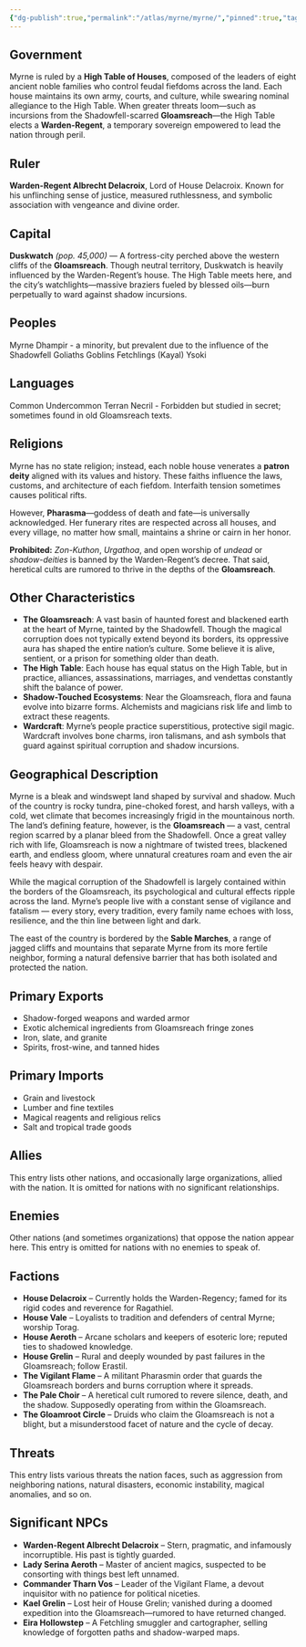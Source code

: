 ```yaml
---
{"dg-publish":true,"permalink":"/atlas/myrne/myrne/","pinned":true,"tags":["location/country"]}
---
```


## Government 
Myrne is ruled by a **High Table of Houses**, composed of the leaders of eight ancient noble families who control feudal fiefdoms across the land. Each house maintains its own army, courts, and culture, while swearing nominal allegiance to the High Table. When greater threats loom—such as incursions from the Shadowfell-scarred **Gloamsreach**—the High Table elects a **Warden-Regent**, a temporary sovereign empowered to lead the nation through peril.

## Ruler
**Warden-Regent Albrecht Delacroix**, Lord of House Delacroix. Known for his unflinching sense of justice, measured ruthlessness, and symbolic association with vengeance and divine order.

## Capital
**Duskwatch** _(pop. 45,000)_ — A fortress-city perched above the western cliffs of the **Gloamsreach**. Though neutral territory, Duskwatch is heavily influenced by the Warden-Regent’s house. The High Table meets here, and the city’s watchlights—massive braziers fueled by blessed oils—burn perpetually to ward against shadow incursions.

## Peoples 
Myrne
Dhampir - a minority, but prevalent due to the influence of the Shadowfell
Goliaths
Goblins
Fetchlings (Kayal)
Ysoki

## Languages
Common
Undercommon
Terran
Necril - Forbidden but studied in secret; sometimes found in old Gloamsreach texts.

## Religions
Myrne has no state religion; instead, each noble house venerates a **patron deity** aligned with its values and history. These faiths influence the laws, customs, and architecture of each fiefdom. Interfaith tension sometimes causes political rifts.

However, **Pharasma**—goddess of death and fate—is universally acknowledged. Her funerary rites are respected across all houses, and every village, no matter how small, maintains a shrine or cairn in her honor.

**Prohibited:** _Zon-Kuthon_, _Urgathoa_, and open worship of _undead_ or _shadow-deities_ is banned by the Warden-Regent’s decree. That said, heretical cults are rumored to thrive in the depths of the **Gloamsreach**.

## Other Characteristics
- **The Gloamsreach**: A vast basin of haunted forest and blackened earth at the heart of Myrne, tainted by the Shadowfell. Though the magical corruption does not typically extend beyond its borders, its oppressive aura has shaped the entire nation’s culture. Some believe it is alive, sentient, or a prison for something older than death.
- **The High Table**: Each house has equal status on the High Table, but in practice, alliances, assassinations, marriages, and vendettas constantly shift the balance of power.
- **Shadow-Touched Ecosystems**: Near the Gloamsreach, flora and fauna evolve into bizarre forms. Alchemists and magicians risk life and limb to extract these reagents.
- **Wardcraft**: Myrne’s people practice superstitious, protective sigil magic. Wardcraft involves bone charms, iron talismans, and ash symbols that guard against spiritual corruption and shadow incursions.

## Geographical Description
Myrne is a bleak and windswept land shaped by survival and shadow. Much of the country is rocky tundra, pine-choked forest, and harsh valleys, with a cold, wet climate that becomes increasingly frigid in the mountainous north. The land’s defining feature, however, is the **Gloamsreach** — a vast, central region scarred by a planar bleed from the Shadowfell. Once a great valley rich with life, Gloamsreach is now a nightmare of twisted trees, blackened earth, and endless gloom, where unnatural creatures roam and even the air feels heavy with despair.

While the magical corruption of the Shadowfell is largely contained within the borders of the Gloamsreach, its psychological and cultural effects ripple across the land. Myrne’s people live with a constant sense of vigilance and fatalism — every story, every tradition, every family name echoes with loss, resilience, and the thin line between light and dark.

The east of the country is bordered by the **Sable Marches**, a range of jagged cliffs and mountains that separate Myrne from its more fertile neighbor, forming a natural defensive barrier that has both isolated and protected the nation.

## Primary Exports
- Shadow-forged weapons and warded armor
- Exotic alchemical ingredients from Gloamsreach fringe zones
- Iron, slate, and granite
- Spirits, frost-wine, and tanned hides

## Primary Imports
- Grain and livestock
- Lumber and fine textiles
- Magical reagents and religious relics
- Salt and tropical trade goods

## Allies
This entry lists other nations, and occasionally large organizations, allied with the nation. It is omitted for nations with no significant relationships.  

## Enemies
Other nations (and sometimes organizations) that oppose the nation appear here. This entry is omitted for nations with no enemies to speak of.  

## Factions
- **House Delacroix** – Currently holds the Warden-Regency; famed for its rigid codes and reverence for Ragathiel.
- **House Vale** – Loyalists to tradition and defenders of central Myrne; worship Torag.
- **House Aeroth** – Arcane scholars and keepers of esoteric lore; reputed ties to shadowed knowledge.
- **House Grelin** – Rural and deeply wounded by past failures in the Gloamsreach; follow Erastil.
- **The Vigilant Flame** – A militant Pharasmin order that guards the Gloamsreach borders and burns corruption where it spreads.
- **The Pale Choir** – A heretical cult rumored to revere silence, death, and the shadow. Supposedly operating from within the Gloamsreach.
- **The Gloamroot Circle** – Druids who claim the Gloamsreach is not a blight, but a misunderstood facet of nature and the cycle of decay.

## Threats
This entry lists various threats the nation faces, such as aggression from neighboring nations, natural disasters, economic instability, magical anomalies, and so on.  

## Significant NPCs
- **Warden-Regent Albrecht Delacroix** – Stern, pragmatic, and infamously incorruptible. His past is tightly guarded.
- **Lady Serina Aeroth** – Master of ancient magics, suspected to be consorting with things best left unnamed.
- **Commander Tharn Vos** – Leader of the Vigilant Flame, a devout inquisitor with no patience for political niceties.
- **Kael Grelin** – Lost heir of House Grelin; vanished during a doomed expedition into the Gloamsreach—rumored to have returned changed.
- **Eira Hollowstep** – A Fetchling smuggler and cartographer, selling knowledge of forgotten paths and shadow-warped maps.